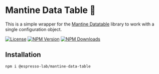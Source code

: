 # Mantine Data Table 🚀

This is a simple wrapper for the [Mantine Datatable](https://icflorescu.github.io/mantine-datatable/) library to work
with a single configuration object.

[![License](https://img.shields.io/badge/License-MIT-blue)](#license)
[![NPM Version](https://img.shields.io/npm/v/@espresso-lab/mantine-data-table.svg?style=flat)](https://www.npmjs.com/package/@espresso-lab/mantine-data-table)
[![NPM Downloads](https://img.shields.io/npm/d18m/@espresso-lab/mantine-data-table.svg?style=flat)](https://www.npmjs.com/package/@espresso-lab/mantine-data-table)

## Installation

```bash
npm i @espresso-lab/mantine-data-table
```